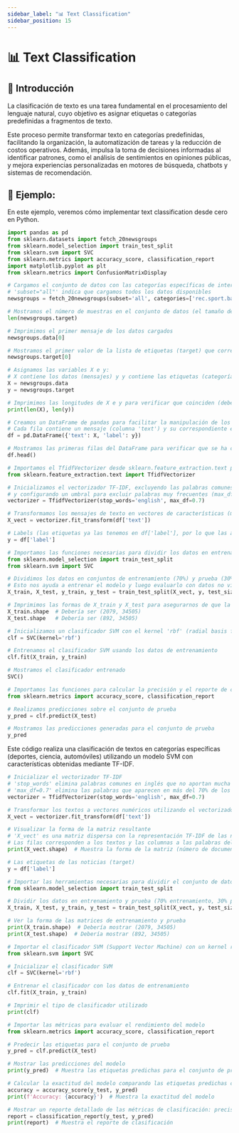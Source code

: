 ```yaml
---
sidebar_label: "📊 Text Classification"
sidebar_position: 15
---
```


# 📊 Text Classification

## 🌟 Introducción

La clasificación de texto es una tarea fundamental en el procesamiento del lenguaje natural, cuyo objetivo es asignar etiquetas o categorías predefinidas a fragmentos de texto.

Este proceso permite transformar texto en categorías predefinidas, facilitando la organización, la automatización de tareas y la reducción de costos operativos. Además, impulsa la toma de decisiones informadas al identificar patrones, como el análisis de sentimientos en opiniones públicas, y mejora experiencias personalizadas en motores de búsqueda, chatbots y sistemas de recomendación.

## 🌟 Ejemplo:

En este ejemplo, veremos cómo implementar text classification desde cero en Python.

```python title="Importación de librerías"
import pandas as pd
from sklearn.datasets import fetch_20newsgroups
from sklearn.model_selection import train_test_split
from sklearn.svm import SVC
from sklearn.metrics import accuracy_score, classification_report
import matplotlib.pyplot as plt
from sklearn.metrics import ConfusionMatrixDisplay
```

```python title="Procesamiento inicial de los datos"
# Cargamos el conjunto de datos con las categorías específicas de interés (deportes, espacio y autos)
# 'subset="all"' indica que cargamos todos los datos disponibles
newsgroups = fetch_20newsgroups(subset='all', categories=['rec.sport.baseball', 'sci.space', 'rec.autos'], shuffle=True, random_state=42)

# Mostramos el número de muestras en el conjunto de datos (el tamaño de 'target')
len(newsgroups.target)

# Imprimimos el primer mensaje de los datos cargados
newsgroups.data[0]

# Mostramos el primer valor de la lista de etiquetas (target) que corresponde al primer mensaje
newsgroups.target[0]

# Asignamos las variables X e y:
# X contiene los datos (mensajes) y y contiene las etiquetas (categorías)
X = newsgroups.data
y = newsgroups.target

# Imprimimos las longitudes de X e y para verificar que coinciden (deben tener el mismo tamaño)
print(len(X), len(y))

# Creamos un DataFrame de pandas para facilitar la manipulación de los datos
# Cada fila contiene un mensaje (columna 'text') y su correspondiente etiqueta (columna 'label')
df = pd.DataFrame({'text': X, 'label': y})

# Mostramos las primeras filas del DataFrame para verificar que se ha creado correctamente
df.head()

# Importamos el TfidfVectorizer desde sklearn.feature_extraction.text para convertir texto a características numéricas
from sklearn.feature_extraction.text import TfidfVectorizer

# Inicializamos el vectorizador TF-IDF, excluyendo las palabras comunes del inglés (stop_words='english')
# y configurando un umbral para excluir palabras muy frecuentes (max_df=0.7)
vectorizer = TfidfVectorizer(stop_words='english', max_df=0.7)

# Transformamos los mensajes de texto en vectores de características (matrices dispersas)
X_vect = vectorizer.fit_transform(df['text'])

# Labels (las etiquetas ya las tenemos en df['label'], por lo que las asignamos nuevamente a y)
y = df['label']

# Importamos las funciones necesarias para dividir los datos en entrenamiento y prueba y para crear el clasificador SVM
from sklearn.model_selection import train_test_split
from sklearn.svm import SVC

# Dividimos los datos en conjuntos de entrenamiento (70%) y prueba (30%) de manera aleatoria
# Esto nos ayuda a entrenar el modelo y luego evaluarlo con datos no vistos
X_train, X_test, y_train, y_test = train_test_split(X_vect, y, test_size=0.3, random_state=42)

# Imprimimos las formas de X_train y X_test para asegurarnos de que la división se realizó correctamente
X_train.shape  # Debería ser (2079, 34505)
X_test.shape   # Debería ser (892, 34505)

# Inicializamos un clasificador SVM con el kernel 'rbf' (radial basis function), que es común para clasificación de texto
clf = SVC(kernel='rbf')

# Entrenamos el clasificador SVM usando los datos de entrenamiento
clf.fit(X_train, y_train)

# Mostramos el clasificador entrenado
SVC()

# Importamos las funciones para calcular la precisión y el reporte de clasificación
from sklearn.metrics import accuracy_score, classification_report

# Realizamos predicciones sobre el conjunto de prueba
y_pred = clf.predict(X_test)

# Mostramos las predicciones generadas para el conjunto de prueba
y_pred
```

Este código realiza una clasificación de textos en categorías específicas (deportes, ciencia, automóviles) utilizando un modelo SVM con características obtenidas mediante TF-IDF.

```python title="Mostrar los datos"
# Inicializar el vectorizador TF-IDF
# 'stop_words' elimina palabras comunes en inglés que no aportan mucha información
# 'max_df=0.7' elimina las palabras que aparecen en más del 70% de los documentos, pues probablemente no son informativas
vectorizer = TfidfVectorizer(stop_words='english', max_df=0.7)

# Transformar los textos a vectores numéricos utilizando el vectorizador
X_vect = vectorizer.fit_transform(df['text'])

# Visualizar la forma de la matriz resultante
# 'X_vect' es una matriz dispersa con la representación TF-IDF de las noticias
# Las filas corresponden a los textos y las columnas a las palabras del vocabulario
print(X_vect.shape)  # Muestra la forma de la matriz (número de documentos, número de palabras)

# Las etiquetas de las noticias (target)
y = df['label']

# Importar las herramientas necesarias para dividir el conjunto de datos en entrenamiento y prueba
from sklearn.model_selection import train_test_split

# Dividir los datos en entrenamiento y prueba (70% entrenamiento, 30% prueba)
X_train, X_test, y_train, y_test = train_test_split(X_vect, y, test_size=0.3, random_state=42)

# Ver la forma de las matrices de entrenamiento y prueba
print(X_train.shape)  # Debería mostrar (2079, 34505)
print(X_test.shape)  # Debería mostrar (892, 34505)

# Importar el clasificador SVM (Support Vector Machine) con un kernel radial (RBF)
from sklearn.svm import SVC

# Inicializar el clasificador SVM
clf = SVC(kernel='rbf')

# Entrenar el clasificador con los datos de entrenamiento
clf.fit(X_train, y_train)

# Imprimir el tipo de clasificador utilizado
print(clf)

# Importar las métricas para evaluar el rendimiento del modelo
from sklearn.metrics import accuracy_score, classification_report

# Predecir las etiquetas para el conjunto de prueba
y_pred = clf.predict(X_test)

# Mostrar las predicciones del modelo
print(y_pred)  # Muestra las etiquetas predichas para el conjunto de prueba

# Calcular la exactitud del modelo comparando las etiquetas predichas con las etiquetas reales
accuracy = accuracy_score(y_test, y_pred)
print(f'Accuracy: {accuracy}')  # Muestra la exactitud del modelo

# Mostrar un reporte detallado de las métricas de clasificación: precisión, recall y F1-score
report = classification_report(y_test, y_pred)
print(report)  # Muestra el reporte de clasificación
```
